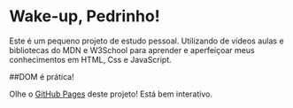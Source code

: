 # Wake-up, Pedrinho!

Este é um pequeno projeto de estudo pessoal. Utilizando de vídeos aulas e bibliotecas do MDN e W3School para aprender e aperfeiçoar meus conhecimentos em HTML, Css e JavaScript. 

##DOM é prática! 


Olhe o [GitHub Pages](https://andsjoel.github.io/Wake-up/) deste projeto! Está bem interativo. 
